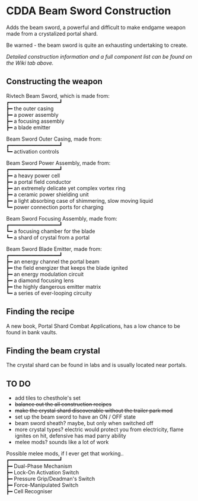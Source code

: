 # CDDA Beam Sword Construction
Adds the beam sword, a powerful and difficult to make endgame weapon made from a crystalized portal shard.

Be warned -  the beam sword is quite an exhausting undertaking to create.

*Detailed construction information and a full component list can be found on the Wiki tab above.*

## Constructing the weapon

Rivtech Beam Sword, which is made from:  
┏━━━━━━━━━━━━━━━━┛  
┣━ the outer casing  
┣━ a power assembly  
┣━ a focusing assembly  
┣━ a blade emitter

Beam Sword Outer Casing, made from:  
┏━━━━━━━━━━━━━━━━┛  
┗━ activation controls

Beam Sword Power Assembly, made from:  
┏━━━━━━━━━━━━━━━━┛  
┣━ a heavy power cell  
┣━ a portal field conductor  
┣━ an extremely delicate yet complex vortex ring  
┣━ a ceramic power shielding unit  
┣━ a light absorbing case of shimmering, slow moving liquid  
┗━ power connection ports for charging

Beam Sword Focusing Assembly, made from:  
┏━━━━━━━━━━━━━━━━┛  
┗━ a focusing chamber for the blade  
┗━ a shard of crystal from a portal

Beam Sword Blade Emitter, made from:  
┏━━━━━━━━━━━━━━━━┛  
┣━ an energy channel the portal beam  
┣━ the field energizer that keeps the blade ignited  
┣━ an energy modulation circuit  
┣━ a diamond focusing lens  
┣━ the highly dangerous emitter matrix  
┗━ a series of ever-looping circuity

## Finding the recipe

A new book, Portal Shard Combat Applications, has a low chance to be found in bank vaults.

## Finding the beam crystal

The crystal shard can be found in labs and is usually located near portals.

## TO DO
+ add tiles to chesthole's set
+ ~~balance out the all construction recipes~~
+ ~~make the crystal shard discoverable without the trailer park mod~~
+ set up the beam sword to have an ON / OFF state
+ beam sword sheath? maybe, but only when switched off
+ more crystal types? electric would protect you from electricity, flame ignites on hit, defensive has mad parry ability
+ melee mods? sounds like a lot of work

Possible melee mods, if I ever get that working..  
┏━━━━━━━━━━━━━━━━┛  
┣━ Dual-Phase Mechanism  
┣━ Lock-On Activation Switch  
┣━ Pressure Grip/Deadman's Switch  
┣━ Force-Manipulated Switch  
┣━ Cell Recogniser  